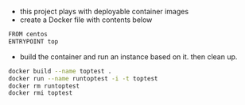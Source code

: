 -  this project plays with deployable container images
-  create a Docker file with contents below
```bash
FROM centos
ENTRYPOINT top
```
-  build the container and run an instance based on it. then clean up.
```bash
docker build --name toptest .
docker run --name runtoptest -i -t toptest
docker rm runtoptest
docker rmi toptest
```
